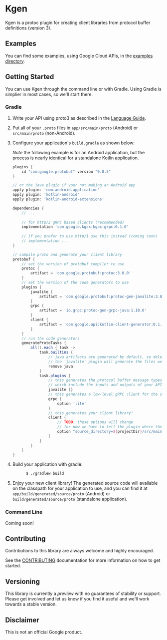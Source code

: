 # Kgen

Kgen is a protoc plugin for creating client libraries from protocol buffer definitions (version 3).

## Examples

You can find some examples, using Google Cloud APIs, in the [examples directory](examples/README.md).

## Getting Started

You can use Kgen through the command line or with Gradle. Using Gradle is simplier in most
cases, so we'll start there.

### Gradle

  1. Write your API using proto3 as described in the [Language Guide](https://developers.google.com/protocol-buffers/docs/proto).
  2. Put all of your `.proto` files in `app/src/main/proto` (Android) or `src/main/proto` (non-Android).
  3. Configure your application's `build.gradle` as shown below:
  
      *Note* the following example is for an Android application, but the process is nearly 
      identical for a standalone Kotlin application.
      
      ```groovy
      plugins {
          id "com.google.protobuf" version "0.8.5"
      }
      
      // or the java plugin if your not making an Android app
      apply plugin: 'com.android.application'
      apply plugin: 'kotlin-android'
      apply plugin: 'kotlin-android-extensions'
      
      dependencies {
          // ...
          
          // for http/2 gRPC based clients (recommended)
          implementation 'com.google.kgax:kgax-grpc:0.1.0'
          
          // if you prefer to use http/1 use this instead (coming soon)
          // implementation ...
      }
      
      // compile proto and generate your client library
      protobuf {
          // set the version of protobuf compiler to use
          protoc {
              artifact = 'com.google.protobuf:protoc:3.0.0'
          }
          // set the version of the code generators to use
          plugins {
              javalite {
                  artifact = 'com.google.protobuf:protoc-gen-javalite:3.0.0'
              }
              grpc {
                  artifact = 'io.grpc:protoc-gen-grpc-java:1.10.0'
              }
              client {
                  artifact = 'com.google.api:kotlin-client-generator:0.1.0:core@jar'
              }
          }
          // run the code generators
          generateProtoTasks {
              all().each { task ->
                  task.builtins {
                      // java artifacts are generated by default, so delete them
                      // the 'javalite' plugin will generate the files we need instead
                      remove java
                  }
                  task.plugins {
                      // this generates the protocol buffer message types
                      // which include the inputs and outputs of your API
                      javalite {}
                      // this generates a low-level gRPC client for the service defined in your API
                      grpc {
                          option 'lite'
                      }
                      // this generates your client library!
                      client {
                          // TODO: these options will change
                          // for now we have to tell the plugin where the protos are
                          option "source_directory=${projectDir}/src/main/proto"
                      }
                  }
              }
          }
      }
      ```
      
  4. Build your application with gradle:
        
        ```bash
              $ ./gradlew build
        ```

  5. Enjoy your new client library! The generated source code will available on the classpath
     for your application to use, and you can find it at `app/build/generated/source/proto`
     (Android) or `build/generated/source/proto` (standalone application).
     
### Command Line

Coming soon!

## Contributing

Contributions to this library are always welcome and highly encouraged.

See the [CONTRIBUTING](CONTRIBUTING.md) documentation for more information on how to get started.

## Versioning

This library is currently a *preview* with no guarantees of stability or support. Please get involved and let us know
if you find it useful and we'll work towards a stable version.

## Disclaimer

This is not an official Google product.
